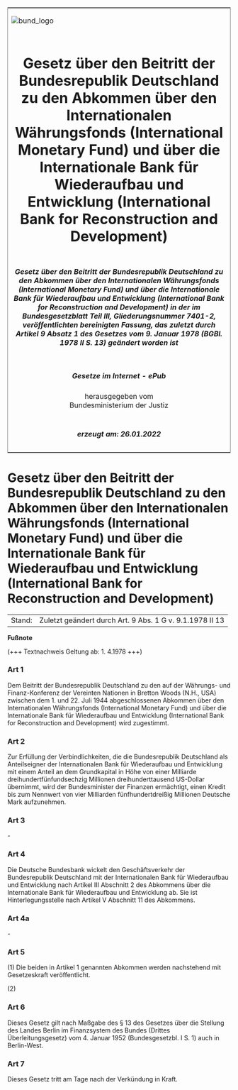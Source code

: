 <span id="DECKBLATT.html"></span>

<table border="0" frame="border" width="100%">

<tr valign="top">

<td align="left">

![bund\_logo](BfJ_2021_Web_de_de.gif)

</td>

<td align="right">

 

</td>

</tr>

<tr align="center" valign="middle">

<td colspan="2">

# Gesetz über den Beitritt der Bundesrepublik Deutschland zu den Abkommen über den Internationalen Währungsfonds (International Monetary Fund) und über die Internationale Bank für Wiederaufbau und Entwicklung (International Bank for Reconstruction and Development)

</td>

</tr>

<tr align="center" valign="middle">

<td colspan="2">

##### Gesetz über den Beitritt der Bundesrepublik Deutschland zu den Abkommen über den Internationalen Währungsfonds (International Monetary Fund) und über die Internationale Bank für Wiederaufbau und Entwicklung (International Bank for Reconstruction and Development) in der im Bundesgesetzblatt Teil III, Gliederungsnummer 7401-2, veröffentlichten bereinigten Fassung, das zuletzt durch Artikel 9 Absatz 1 des Gesetzes vom 9. Januar 1978 (BGBl. 1978 II S. 13) geändert worden ist

</td>

</tr>

<tr align="center" valign="middle">

<td colspan="2">

  
  

##### Gesetze im Internet - ePub  
  
herausgegeben vom  
Bundesministerium der Justiz

</td>

</tr>

<tr align="center" valign="bottom">

<td colspan="2">

  
  

##### erzeugt am: 26.01.2022

</td>

</tr>

</table>

<span id="BJNR206370952.html"></span>

# Gesetz über den Beitritt der Bundesrepublik Deutschland zu den Abkommen über den Internationalen Währungsfonds (International Monetary Fund) und über die Internationale Bank für Wiederaufbau und Entwicklung (International Bank for Reconstruction and Development)

<div>

<div class="jnhtml">

|        |                                                          |
| ------ | -------------------------------------------------------- |
| Stand: | Zuletzt geändert durch Art. 9 Abs. 1 G v. 9.1.1978 II 13 |

</div>

</div>

<div>

  
**Fußnote**

<div class="jnhtml">

<div>

<div class="jurAbsatz">

(+++ Textnachweis Geltung ab: 1. 4.1978 +++)

</div>

</div>

</div>

</div>

<span id="BJNR206370952BJNE000100326.html"></span>

### Art 1  

<div>

<div class="jnhtml">

<div>

<div class="jurAbsatz">

Dem Beitritt der Bundesrepublik Deutschland zu den auf der Währungs- und
Finanz-Konferenz der Vereinten Nationen in Bretton Woods (N.H., USA)
zwischen dem 1. und 22. Juli 1944 abgeschlossenen Abkommen über den
Internationalen Währungsfonds (International Monetary Fund) und über die
Internationale Bank für Wiederaufbau und Entwicklung (International Bank
for Reconstruction and Development) wird zugestimmt.

</div>

</div>

</div>

</div>

<span id="BJNR206370952BJNE000200326.html"></span>

### Art 2  

<div>

<div class="jnhtml">

<div>

<div class="jurAbsatz">

Zur Erfüllung der Verbindlichkeiten, die die Bundesrepublik Deutschland
als Anteilseigner der Internationalen Bank für Wiederaufbau und
Entwicklung mit einem Anteil an dem Grundkapital in Höhe von einer
Milliarde dreihundertfünfundsechzig Millionen dreihunderttausend
US-Dollar übernimmt, wird der Bundesminister der Finanzen ermächtigt,
einen Kredit bis zum Nennwert von vier Milliarden fünfhundertdreißig
Millionen Deutsche Mark aufzunehmen.

</div>

</div>

</div>

</div>

<span id="BJNR206370952BJNE000300326.html"></span>

### Art 3  

<div>

<div class="jnhtml">

<div>

<div class="jurAbsatz">

\-

</div>

</div>

</div>

</div>

<span id="BJNR206370952BJNE000400326.html"></span>

### Art 4  

<div>

<div class="jnhtml">

<div>

<div class="jurAbsatz">

Die Deutsche Bundesbank wickelt den Geschäftsverkehr der Bundesrepublik
Deutschland mit der Internationalen Bank für Wiederaufbau und
Entwicklung nach Artikel III Abschnitt 2 des Abkommens über die
Internationale Bank für Wiederaufbau und Entwicklung ab. Sie ist
Hinterlegungsstelle nach Artikel V Abschnitt 11 des Abkommens.

</div>

</div>

</div>

</div>

<span id="BJNR206370952BJNE000500326.html"></span>

### Art 4a  

<div>

<div class="jnhtml">

<div>

<div class="jurAbsatz">

\-

</div>

</div>

</div>

</div>

<span id="BJNR206370952BJNE000600326.html"></span>

### Art 5  

<div>

<div class="jnhtml">

<div>

<div class="jurAbsatz">

(1) Die beiden in Artikel 1 genannten Abkommen werden nachstehend mit
Gesetzeskraft veröffentlicht.

</div>

<div class="jurAbsatz">

(2)

</div>

</div>

</div>

</div>

<span id="BJNR206370952BJNE000700326.html"></span>

### Art 6  

<div>

<div class="jnhtml">

<div>

<div class="jurAbsatz">

Dieses Gesetz gilt nach Maßgabe des § 13 des Gesetzes über die Stellung
des Landes Berlin im Finanzsystem des Bundes (Drittes
Überleitungsgesetz) vom 4. Januar 1952 (Bundesgesetzbl. I S. 1) auch in
Berlin-West.

</div>

</div>

</div>

</div>

<span id="BJNR206370952BJNE000800326.html"></span>

### Art 7  

<div>

<div class="jnhtml">

<div>

<div class="jurAbsatz">

Dieses Gesetz tritt am Tage nach der Verkündung in Kraft.

</div>

</div>

</div>

</div>
